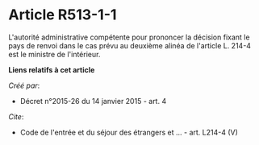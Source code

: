 # Article R513-1-1

L'autorité administrative compétente pour prononcer la décision fixant le pays de renvoi dans le cas prévu au deuxième alinéa
de l'article L. 214-4 est le ministre de l'intérieur.

**Liens relatifs à cet article**

_Créé par_:

  - Décret n°2015-26 du 14 janvier 2015 - art. 4

_Cite_:

  - Code de l'entrée et du séjour des étrangers et ... - art. L214-4 (V)
